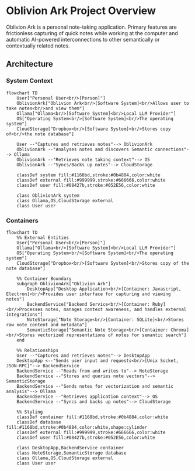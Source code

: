 # Oblivion Ark Project Overview

Oblivion Ark is a personal note-taking application.
Primary features are frictionless capturing of quick notes while working at the
computer and automatic AI-powered interconnections to other semantically or
contextually related notes.

## Architecture

### System Context

<!-- markdownlint-disable MD013 -->
```mermaid
flowchart TD
    User["Personal User<br/>[Person]"]
    OblivionArk["Oblivion Ark<br/>[Software System]<br/>Allows user to take notes<br/>and view them"]
    Ollama["Ollama<br/>[Software System]<br/>Local LLM Provider"]
    OS["Operating System<br/>[Software System]<br/>The operating system"]
    CloudStorage["Dropbox<br/>[Software System]<br/>Stores copy of<br/>the note database"]

    User --"Captures and retrieves notes"--> OblivionArk
    OblivionArk --"Analyses notes and discovers Semantic connections"--> Ollama
    OblivionArk --"Retrieves note taking context"--> OS
    OblivionArk --"Syncs/Backs up notes"--> CloudStorage

    classDef system fill:#1168bd,stroke:#0b4884,color:white
    classDef external fill:#999999,stroke:#666666,color:white
    classDef user fill:#08427b,stroke:#052E56,color:white

    class OblivionArk system
    class Ollama,OS,CloudStorage external
    class User user
```
<!-- markdownlint-enable MD013 -->

### Containers

<!-- markdownlint-disable MD013 -->
```mermaid
flowchart TD
    %% External Entities
    User["Personal User<br/>[Person]"]
    Ollama["Ollama<br/>[Software System]<br/>Local LLM Provider"]
    OS["Operating System<br/>[Software System]<br/>The operating system"]
    CloudStorage["Dropbox<br/>[Software System]<br/>Stores copy of the note database"]

    %% Container Boundary
    subgraph OblivionArk["Oblivion Ark"]
        DesktopApp["Desktop Application<br/>[Container: Javascript, Electron]<br/>Provides user interface for capturing and viewing notes"]
        BackendService["Backend Service<br/>[Container: Ruby]<br/>Processes notes, manages context awareness, and handles external integrations"]
        NoteStorage["Note Storage<br/>[Container: SQLite]<br/>Stores raw note content and metadata"]
        SemanticStorage["Semantic Note Storage<br/>[Container: Chroma]<br/>Stores vectorized representations of notes for semantic search"]
    end

    %% Relationships
    User --"Captures and retrieves notes"--> DesktopApp
    DesktopApp <--"Sends user input and requests<br/>[Unix Socket, JSON-RPC]"--> BackendService
    BackendService --"Reads from and writes to"--> NoteStorage
    BackendService --"Stores and queries note vectors"--> SemanticStorage
    BackendService --"Sends notes for vectorization and semantic analysis"--> Ollama
    BackendService --"Retrieves application context"--> OS
    BackendService --"Syncs and backs up notes"--> CloudStorage

    %% Styling
    classDef container fill:#1168bd,stroke:#0b4884,color:white
    classDef database fill:#1168bd,stroke:#0b4884,color:white,shape:cylinder
    classDef external fill:#999999,stroke:#666666,color:white
    classDef user fill:#08427b,stroke:#052E56,color:white

    class DesktopApp,BackendService container
    class NoteStorage,SemanticStorage database
    class Ollama,OS,CloudStorage external
    class User user
```
<!-- markdownlint-enable MD013 -->
